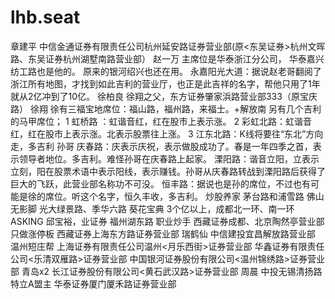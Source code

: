 # lhb.seat

章建平      中信金通证券有限责任公司杭州延安路证券营业部(原<东吴证券>杭州文晖路、东吴证券杭州湖墅南路营业部）
赵一万      主席位是华泰浙江分公司，
            华泰嘉兴纺工路也是他的。
            原来的银河绍兴也还在用。
            永嘉阳光大道：据说赵老哥翻阅了浙江所有地图，才找到如此吉利的营业厅，也正是此吉祥的名字，帮他只用了1年就从2亿冲到了10亿。
徐柏良      徐翔之父，东方证券肇家浜路营业部333（原宝庆路）
徐翔        徐有三福宝地席位：福山路，福州路，来福士。+解放南
            另有几个吉利的马甲席位；
            1 虹桥路  ：虹谐音红，红在股市上表示涨。
            2 彩虹北路：虹谐音红，红在股市上表示涨。北表示股票往上涨。
            3 江东北路：K线将要往“东北”方向走，多吉利
孙哥        庆春路：庆表示庆祝，表示做股成功了。春是一年四季之首，表示领导者地位。多吉利。难怪孙哥在庆春路上起家。
            溧阳路：谐音立阳，立表示立刻，阳在股票术语中表示阳线，表示赚钱。孙哥从庆春路转战到溧阳路后获得了巨大的飞跃，此营业部名称功不可没。
            恒丰路：据说也是孙的席位，不过也有可能是徐的席位。听这个名字，恒久丰收，多吉利。
炒股养家    茅台路和浦雪路
佛山无影脚  光大绿景路、季华六路
葵花宝典    3个亿以上，成都北一环、南一环
ASKING      邱宝裕，业证券 福州湖东路
职业炒手    西藏证券成都、北京陶然亭营业部
只做涨停板  西藏证券上海东方路证券营业部
瑞鹤仙      中信建投宜昌解放路营业部
温州短庄帮  上海证券有限责任公司温州<月乐西街>证券营业部
            华鑫证券有限责任公司<乐清双雁路>证券营业部 
            中国银河证券股份有限公司<温州锦绣路>证券营业部
            青岛x2
            长江证券股份有限公司<黄石武汉路>证券营业部 
周晨        中投无锡清扬路
特立A盟主   华泰证券厦门厦禾路证券营业部
